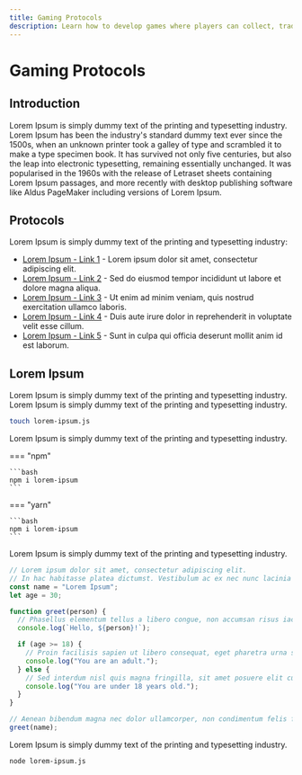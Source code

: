 ```yaml
---
title: Gaming Protocols
description: Learn how to develop games where players can collect, trade, and interact with Pepe-themed digital assets as non-fungible tokens (NFTs) on the blockchain.
---
```


# Gaming Protocols

## Introduction

Lorem Ipsum is simply dummy text of the printing and typesetting industry. Lorem Ipsum has been the industry's standard dummy text ever since the 1500s, when an unknown printer took a galley of type and scrambled it to make a type specimen book. It has survived not only five centuries, but also the leap into electronic typesetting, remaining essentially unchanged. It was popularised in the 1960s with the release of Letraset sheets containing Lorem Ipsum passages, and more recently with desktop publishing software like Aldus PageMaker including versions of Lorem Ipsum.

## Protocols

Lorem Ipsum is simply dummy text of the printing and typesetting industry:

- [Lorem Ipsum - Link 1](https://www.example.com) - Lorem ipsum dolor sit amet, consectetur adipiscing elit.
- [Lorem Ipsum - Link 2](https://www.example.com) - Sed do eiusmod tempor incididunt ut labore et dolore magna aliqua.
- [Lorem Ipsum - Link 3](https://www.example.com) - Ut enim ad minim veniam, quis nostrud exercitation ullamco laboris.
- [Lorem Ipsum - Link 4](https://www.example.com) - Duis aute irure dolor in reprehenderit in voluptate velit esse cillum.
- [Lorem Ipsum - Link 5](https://www.example.com) - Sunt in culpa qui officia deserunt mollit anim id est laborum.

## Lorem Ipsum

Lorem Ipsum is simply dummy text of the printing and typesetting industry. Lorem Ipsum is simply dummy text of the printing and typesetting industry.

```bash
touch lorem-ipsum.js
```

Lorem Ipsum is simply dummy text of the printing and typesetting industry.

=== "npm"

    ```bash
    npm i lorem-ipsum
    ```

=== "yarn"

    ```bash
    npm i lorem-ipsum
    ```

Lorem Ipsum is simply dummy text of the printing and typesetting industry.

```js
// Lorem ipsum dolor sit amet, consectetur adipiscing elit.
// In hac habitasse platea dictumst. Vestibulum ac ex nec nunc lacinia facilisis.
const name = "Lorem Ipsum";
let age = 30;

function greet(person) {
  // Phasellus elementum tellus a libero congue, non accumsan risus iaculis.
  console.log(`Hello, ${person}!`);

  if (age >= 18) {
    // Proin facilisis sapien ut libero consequat, eget pharetra urna sollicitudin.
    console.log("You are an adult.");
  } else {
    // Sed interdum nisl quis magna fringilla, sit amet posuere elit cursus.
    console.log("You are under 18 years old.");
  }
}

// Aenean bibendum magna nec dolor ullamcorper, non condimentum felis fermentum.
greet(name);
```

Lorem Ipsum is simply dummy text of the printing and typesetting industry.

```bash
node lorem-ipsum.js
```
